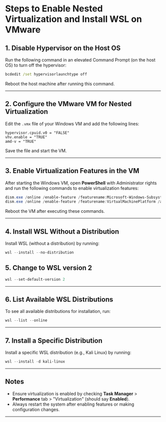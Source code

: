 
# Steps to Enable Nested Virtualization and Install WSL on VMware

## 1. Disable Hypervisor on the Host OS
Run the following command in an elevated Command Prompt (on the host OS) to turn off the hypervisor:
```cmd
bcdedit /set hypervisorlaunchtype off
```
Reboot the host machine after running this command.

---

## 2. Configure the VMware VM for Nested Virtualization
Edit the `.vmx` file of your Windows VM and add the following lines:
```plaintext
hypervisor.cpuid.v0 = "FALSE"
vhv.enable = "TRUE"
amd-v = "TRUE"
```
Save the file and start the VM.

---

## 3. Enable Virtualization Features in the VM
After starting the Windows VM, open **PowerShell** with Administrator rights and run the following commands to enable virtualization features:
```powershell
dism.exe /online /enable-feature /featurename:Microsoft-Windows-Subsystem-Linux /all /norestart
dism.exe /online /enable-feature /featurename:VirtualMachinePlatform /all /norestart
```
Reboot the VM after executing these commands.

---

## 4. Install WSL Without a Distribution
Install WSL (without a distribution) by running:
```powershell
wsl --install --no-distribution
```

## 5. Change to WSL version 2
```powershell
wsl --set-default-version 2
```

---

## 6. List Available WSL Distributions
To see all available distributions for installation, run:
```powershell
wsl --list --online
```

---

## 7. Install a Specific Distribution
Install a specific WSL distribution (e.g., Kali Linux) by running:
```powershell
wsl --install -d kali-linux
```

---

## Notes
- Ensure virtualization is enabled by checking **Task Manager** > **Performance** tab > "Virtualization" (should say **Enabled**).
- Always restart the system after enabling features or making configuration changes.

---

